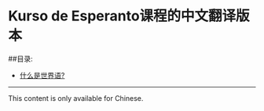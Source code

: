 ﻿Kurso de Esperanto课程的中文翻译版本  
==============================  

##目录:  
* [什么是世界语?](Esperanto/Chinese/tradukoj.zh)

---------------------------------------  

This content is only available for Chinese.  